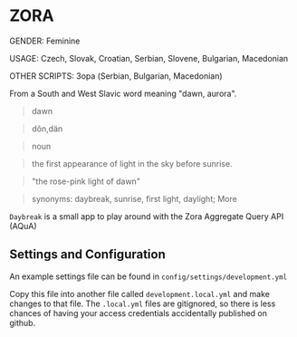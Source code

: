 # ZORA
GENDER: Feminine

USAGE: Czech, Slovak, Croatian, Serbian, Slovene, Bulgarian, Macedonian

OTHER SCRIPTS: Зора (Serbian, Bulgarian, Macedonian)

From a South and West Slavic word meaning "dawn, aurora".

> dawn

> dôn,dän

> noun

> the first appearance of light in the sky before sunrise.

> "the rose-pink light of dawn"

> synonyms:	daybreak, sunrise, first light, daylight; More

`Daybreak` is a small app to play around with the Zora Aggregate Query API (AQuA)

## Settings and Configuration

An example settings file can be found in `config/settings/development.yml`

Copy this file into another file called `development.local.yml` and make changes to that file. The `.local.yml` files are gitignored, so there is less chances of having your access credentials accidentally published on github.

